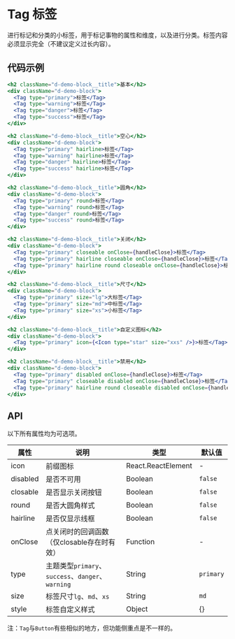 
# Tag 标签

进行标记和分类的小标签，用于标记事物的属性和维度，以及进行分类。标签内容必须显示完全（不建议定义过长内容）。

## 代码示例
```jsx
<h2 className="d-demo-block__title">基本</h2>
<div className="d-demo-block">
  <Tag type="primary">标签</Tag>
  <Tag type="warning">标签</Tag>
  <Tag type="danger">标签</Tag>
  <Tag type="success">标签</Tag>
</div>

<h2 className="d-demo-block__title">空心</h2>
<div className="d-demo-block">
  <Tag type="primary" hairline>标签</Tag>
  <Tag type="warning" hairline>标签</Tag>
  <Tag type="danger" hairline>标签</Tag>
  <Tag type="success" hairline>标签</Tag>
</div>

<h2 className="d-demo-block__title">圆角</h2>
<div className="d-demo-block">
  <Tag type="primary" round>标签</Tag>
  <Tag type="warning" round>标签</Tag>
  <Tag type="danger" round>标签</Tag>
  <Tag type="success" round>标签</Tag>
</div>

<h2 className="d-demo-block__title">关闭</h2>
<div className="d-demo-block">
  <Tag type="primary" closeable onClose={handleClose}>标签</Tag>
  <Tag type="primary" hairline closeable onClose={handleClose}>标签</Tag>
  <Tag type="primary" hairline round closeable onClose={handleClose}>标签</Tag>
</div>

<h2 className="d-demo-block__title">尺寸</h2>
<div className="d-demo-block">
  <Tag type="primary" size="lg">大标签</Tag>
  <Tag type="primary" size="md">中标签</Tag>
  <Tag type="primary" size="xs">小标签</Tag>
</div>

<h2 className="d-demo-block__title">自定义图标</h2>
<div className="d-demo-block">
  <Tag type="primary" icon={<Icon type="star" size="xxs" />}>标签</Tag>
</div>

<h2 className="d-demo-block__title">禁用</h2>
<div className="d-demo-block">
  <Tag type="primary" disabled onClose={handleClose}>标签</Tag>
  <Tag type="primary" closeable disabled onClose={handleClose}>标签</Tag>
  <Tag type="primary" hairline round closeable disabled onClose={handleClose}>标签</Tag>
</div>
```

## API

以下所有属性均为可选项。

属性 | 说明 | 类型 | 默认值
----|-----|------|------
| icon | 前缀图标 | React.ReactElement | - |
| disabled | 是否不可用 | Boolean | `false` |
| closable | 是否显示关闭按钮 | Boolean | `false` |
| round | 是否大圆角样式 | Boolean | `false` |
| hairline | 是否仅显示线框 | Boolean | `false` |
| onClose | 点关闭时的回调函数（仅closable存在时有效） | Function | - |
| type | 主题类型`primary`、`success`、`danger`、`warning` | String | `primary` |
| size | 标签尺寸`lg`、`md`、`xs` | String | `md` |
| style | 标签自定义样式 | Object | {} |

注：`Tag`与`Button`有些相似的地方，但功能侧重点是不一样的。